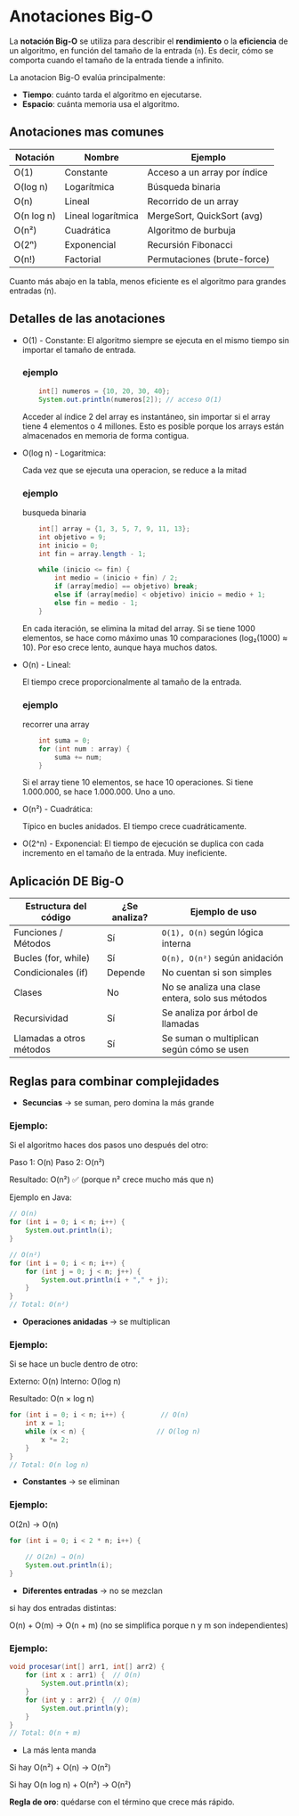 # Anotaciones Big-O

La **notación Big-O** se utiliza para describir el **rendimiento** o la **eficiencia** de un algoritmo, 
en función del tamaño de la entrada (`n`). Es decir, cómo se comporta cuando el tamaño de la entrada 
tiende a infinito. 

La anotacion Big-O evalúa principalmente:

- **Tiempo**: cuánto tarda el algoritmo en ejecutarse.
- **Espacio**: cuánta memoria usa el algoritmo.

## Anotaciones mas comunes

| Notación   | Nombre             | Ejemplo                      |
| ---------- | ------------------ | ---------------------------- |
| O(1)       | Constante          | Acceso a un array por índice |
| O(log n)   | Logarítmica        | Búsqueda binaria             |
| O(n)       | Lineal             | Recorrido de un array        |
| O(n log n) | Lineal logarítmica | MergeSort, QuickSort (avg)   |
| O(n²)      | Cuadrática         | Algoritmo de burbuja         |
| O(2ⁿ)      | Exponencial        | Recursión Fibonacci          |
| O(n!)      | Factorial          | Permutaciones (brute-force)  |

Cuanto más abajo en la tabla, menos eficiente es el algoritmo para grandes entradas (n).

## Detalles de las anotaciones

- O(1) - Constante:
    El algoritmo siempre se ejecuta en el mismo tiempo sin importar el tamaño de entrada.

    ### ejemplo
    
    ````java
        int[] numeros = {10, 20, 30, 40};
        System.out.println(numeros[2]); // acceso O(1)
    ````

    Acceder al índice 2 del array es instantáneo, sin importar si el array tiene 4 elementos o 4 
    millones.
    Esto es posible porque los arrays están almacenados en memoria de forma contigua.

- O(log n) - Logaritmica:

    Cada vez que se ejecuta una operacion, se reduce a la mitad

    ### ejemplo

    busqueda binaria
    
    ````java
        int[] array = {1, 3, 5, 7, 9, 11, 13};
        int objetivo = 9;
        int inicio = 0;
        int fin = array.length - 1;

        while (inicio <= fin) {
            int medio = (inicio + fin) / 2;
            if (array[medio] == objetivo) break;
            else if (array[medio] < objetivo) inicio = medio + 1;
            else fin = medio - 1;
        }
    ````

    En cada iteración, se  elimina la mitad del array.
    Si se tiene 1000 elementos, se hace como máximo unas 10 comparaciones (log₂(1000) ≈ 10).
    Por eso crece lento, aunque haya muchos datos.

- O(n) - Lineal:
    
    El tiempo crece proporcionalmente al tamaño de la entrada.

    ### ejemplo

    recorrer una array

    ````java
        int suma = 0;
        for (int num : array) {
            suma += num;
        }
    ````

    Si el array tiene 10 elementos, se hace 10 operaciones.
    Si tiene 1.000.000, se hace 1.000.000. Uno a uno.

- O(n²) - Cuadrática:
    
    Típico en bucles anidados. El tiempo crece cuadráticamente.

- O(2^n) - Exponencial:
    El tiempo de ejecución se duplica con cada incremento en el tamaño de la entrada. Muy ineficiente.


## Aplicación DE Big-O

| Estructura del código    | ¿Se analiza?  | Ejemplo de uso                                    |
| -------------------------| --------------|---------------------------------------------------|
| Funciones / Métodos      |  Sí           | `O(1), O(n)` según lógica interna                 |
| Bucles (for, while)      |  Sí           | `O(n), O(n²)` según anidación                     |
| Condicionales (if)       |  Depende      | No cuentan si son simples                         |
| Clases                   |  No           | No se analiza una clase entera, solo sus métodos  |
| Recursividad             |  Sí           | Se analiza por árbol de llamadas                  |
| Llamadas a otros métodos |  Sí           | Se suman o multiplican según cómo se usen         |


## Reglas para combinar complejidades

- **Secuncias** -> se suman, pero domina la más grande

### Ejemplo:

Si el algoritmo haces dos pasos uno después del otro:

Paso 1: O(n)
Paso 2: O(n²)

Resultado: O(n²) ✅ (porque n² crece mucho más que n)

Ejemplo en Java:

````java
// O(n)
for (int i = 0; i < n; i++) {
    System.out.println(i);
}

// O(n²)
for (int i = 0; i < n; i++) {
    for (int j = 0; j < n; j++) {
        System.out.println(i + "," + j);
    }
}
// Total: O(n²)
````

- **Operaciones anidadas** -> se multiplican

### Ejemplo:

Si se hace un bucle dentro de otro:

Externo: O(n)
Interno: O(log n)

Resultado: O(n × log n) 

````java
for (int i = 0; i < n; i++) {         // O(n)
    int x = 1;
    while (x < n) {                  // O(log n)
        x *= 2;
    }
}
// Total: O(n log n)
````

- **Constantes** -> se eliminan

### Ejemplo: 

O(2n) → O(n)

````java
for (int i = 0; i < 2 * n; i++) { 
    
    // O(2n) → O(n)
    System.out.println(i);
}

````

- **Diferentes entradas** -> no se mezclan

si hay dos entradas distintas:

O(n) + O(m) → O(n + m)  (no se simplifica porque n y m son independientes)

### Ejemplo: 


````java
void procesar(int[] arr1, int[] arr2) {
    for (int x : arr1) {  // O(n)
        System.out.println(x);
    }
    for (int y : arr2) {  // O(m)
        System.out.println(y);
    }
}
// Total: O(n + m)
````

- La más lenta manda

Si hay O(n²) + O(n) → O(n²)

Si hay O(n log n) + O(n²) → O(n²)

**Regla de oro**: quédarse con el término que crece más rápido.